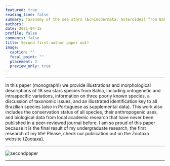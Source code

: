 ```yaml
---
featured: true
reading_time: false
summary: Taxonomy of the sea stars (Echinodermata: Asteroidea) from Bahia State, including ontogenetic variation and an illustrated key to the Brazilian species 
authors:
date: 2021-04-15
profile: false
comments: false
title: Second first-author paper out!
image:
  caption: ""
  focal_point: ""
  placement: 2
  preview_only: true
---
```


---
In this paper (monograph!) we provide illustrations and morphological descriptions of 18 sea stars species from Bahia, including ontogenetic and 
intraspecific variations, information on three poorly known species, a discussion of taxonomic issues, and an illustrated identification key to all 
Brazilian species (also in Portuguese as supplemental data). This work also includes the conservation status of all species, their anthropogenic uses, 
and biological data from local academic research that have never been published in a peer-reviewed journal before. I am so proud of this paper because 
it is the final result of my undergraduate research, the first research of my life! Please, check our publication out on the Zootaxa website ([Zootaxa](https://www.biotaxa.org/Zootaxa/article/view/zootaxa.4955.1.1)).

---

![secondpaper](https://user-images.githubusercontent.com/76624467/114944937-dda94e80-9e1e-11eb-82f6-3e52c0229853.jpg "second paper")

---
